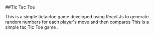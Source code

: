 ##Tic Tac Toe

This is a simple tictactoe game developed using React Js to generate random numbers for each player's move and then compares
This is a simple tac Tic Toe game .
